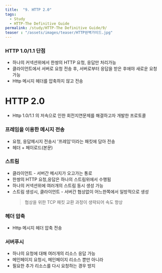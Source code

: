 ```yaml
---
title:  "9. HTTP 2.0"
tags:
  - Study
  - HTTP-The Definitive Guide
permalink: /study/HTTP-The Definitive Guide/9/
teaser : "/assets/images/teaser/HTTP완벽가이드.jpg"
---
```

### HTTP 1.0/1.1 단점
* 하나의 커넥션위에서 한쌍의 HTTP 요청, 응답만 처리가능
* 클라이언트에서 서버로 요청 전송 후, 서버로부터 응답을 받은 후에야 새로운 요청 가능
* Http 메시지 헤더를 압축하지 않고 전송
# HTTP 2.0
* Http 1.0/1.1 의 저속으로 인한 회전지연문제를 해결하고자 개발한 프로토콜
### 프레임을 이용한 메시지 전송
* 요청, 응답메시지 전송시 '프레임'이라는 패킷에 담아 전송
* 헤더 + 페이로드(본문)

### 스트림
* 클라이언트 - 서버간 메시지가 오고가는 통로
* 한쌍의 HTTP 요청,응답은 하나의 스트림위에서 수행됨
* 하나의 커넥션위에 여러개의 스트림 동시 생성 가능
* 스트림 생성시, 클라이언트 - 서버간 협상없이 어느한쪽에서 일방적으로 생성
   > 협상을 위한 TCP 패킷 교환 과정이 생략되어 속도 향상

### 헤더 압축
* Http 메시지 헤더 압축 전송

### 서버푸시
* 하나의 요청에 대해 여러개의 리소스 응답 가능
* 메인페이지 요청시, 메인페이지 리소스 뿐만 아니라 
* 필요한 추가 리소스를 다시 요청하는 경우 방지
<!--stackedit_data:
eyJoaXN0b3J5IjpbLTEwNjYzMTM0NjBdfQ==
-->